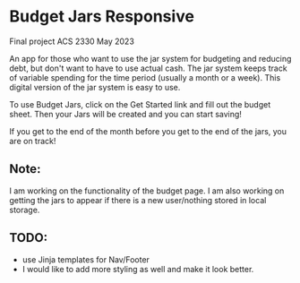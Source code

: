 # Budget Jars Responsive

Final project ACS 2330 May 2023

An app for those who want to use the jar system for budgeting and reducing debt, but don't want to have to use actual cash.  The jar system keeps track of variable spending for the time period (usually a month or a week).  This digital version of the jar system is easy to use.

To use Budget Jars, click on the Get Started link and fill out the budget sheet.  Then your Jars will be created and you can start saving!

If you get to the end of the month before you get to the end of the jars, you are on track!

## Note:

I am working on the functionality of the budget page.
I am also working on getting the jars to appear if there is a new user/nothing stored in local storage.
## TODO:
- use Jinja templates for Nav/Footer
- I would like to add more styling as well and make it look better.
 